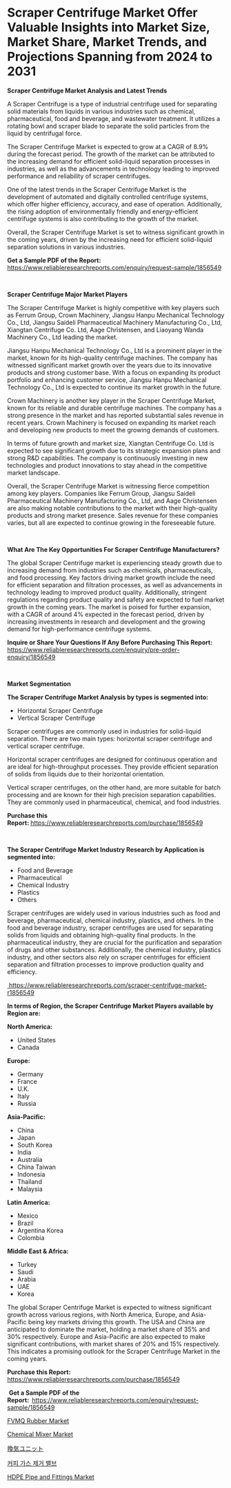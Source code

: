 <p><h1>Scraper Centrifuge Market Offer Valuable Insights into Market Size, Market Share, Market Trends, and Projections Spanning from 2024 to 2031</h1></p><p><strong>Scraper Centrifuge Market Analysis and Latest Trends</strong></p>
<p><p>A Scraper Centrifuge is a type of industrial centrifuge used for separating solid materials from liquids in various industries such as chemical, pharmaceutical, food and beverage, and wastewater treatment. It utilizes a rotating bowl and scraper blade to separate the solid particles from the liquid by centrifugal force.</p><p>The Scraper Centrifuge Market is expected to grow at a CAGR of 8.9% during the forecast period. The growth of the market can be attributed to the increasing demand for efficient solid-liquid separation processes in industries, as well as the advancements in technology leading to improved performance and reliability of scraper centrifuges.</p><p>One of the latest trends in the Scraper Centrifuge Market is the development of automated and digitally controlled centrifuge systems, which offer higher efficiency, accuracy, and ease of operation. Additionally, the rising adoption of environmentally friendly and energy-efficient centrifuge systems is also contributing to the growth of the market.</p><p>Overall, the Scraper Centrifuge Market is set to witness significant growth in the coming years, driven by the increasing need for efficient solid-liquid separation solutions in various industries.</p></p>
<p><strong>Get a Sample PDF of the Report:&nbsp;</strong> <a href="https://www.reliableresearchreports.com/enquiry/request-sample/1856549">https://www.reliableresearchreports.com/enquiry/request-sample/1856549</a></p>
<p>&nbsp;</p>
<p><strong>Scraper Centrifuge Major Market Players</strong></p>
<p><p>The Scraper Centrifuge Market is highly competitive with key players such as Ferrum Group, Crown Machinery, Jiangsu Hanpu Mechanical Technology Co., Ltd, Jiangsu Saideli Pharmaceutical Machinery Manufacturing Co., Ltd, Xiangtan Centrifuge Co. Ltd, Aage Christensen, and Liaoyang Wanda Machinery Co., Ltd leading the market.</p><p>Jiangsu Hanpu Mechanical Technology Co., Ltd is a prominent player in the market, known for its high-quality centrifuge machines. The company has witnessed significant market growth over the years due to its innovative products and strong customer base. With a focus on expanding its product portfolio and enhancing customer service, Jiangsu Hanpu Mechanical Technology Co., Ltd is expected to continue its market growth in the future.</p><p>Crown Machinery is another key player in the Scraper Centrifuge Market, known for its reliable and durable centrifuge machines. The company has a strong presence in the market and has reported substantial sales revenue in recent years. Crown Machinery is focused on expanding its market reach and developing new products to meet the growing demands of customers.</p><p>In terms of future growth and market size, Xiangtan Centrifuge Co. Ltd is expected to see significant growth due to its strategic expansion plans and strong R&D capabilities. The company is continuously investing in new technologies and product innovations to stay ahead in the competitive market landscape.</p><p>Overall, the Scraper Centrifuge Market is witnessing fierce competition among key players. Companies like Ferrum Group, Jiangsu Saideli Pharmaceutical Machinery Manufacturing Co., Ltd, and Aage Christensen are also making notable contributions to the market with their high-quality products and strong market presence. Sales revenue for these companies varies, but all are expected to continue growing in the foreseeable future.</p></p>
<p>&nbsp;</p>
<p><strong>What Are The Key Opportunities For Scraper Centrifuge Manufacturers?</strong></p>
<p><p>The global Scraper Centrifuge market is experiencing steady growth due to increasing demand from industries such as chemicals, pharmaceuticals, and food processing. Key factors driving market growth include the need for efficient separation and filtration processes, as well as advancements in technology leading to improved product quality. Additionally, stringent regulations regarding product quality and safety are expected to fuel market growth in the coming years. The market is poised for further expansion, with a CAGR of around 4% expected in the forecast period, driven by increasing investments in research and development and the growing demand for high-performance centrifuge systems.</p></p>
<p><strong>Inquire or Share Your Questions If Any Before Purchasing This Report:</strong> <a href="https://www.reliableresearchreports.com/enquiry/pre-order-enquiry/1856549">https://www.reliableresearchreports.com/enquiry/pre-order-enquiry/1856549</a></p>
<p>&nbsp;</p>
<p><strong>Market Segmentation</strong></p>
<p><strong>The Scraper Centrifuge Market Analysis by types is segmented into:</strong></p>
<p><ul><li>Horizontal Scraper Centrifuge</li><li>Vertical Scraper Centrifuge</li></ul></p>
<p><p>Scraper centrifuges are commonly used in industries for solid-liquid separation. There are two main types: horizontal scraper centrifuge and vertical scraper centrifuge. </p><p>Horizontal scraper centrifuges are designed for continuous operation and are ideal for high-throughput processes. They provide efficient separation of solids from liquids due to their horizontal orientation.</p><p>Vertical scraper centrifuges, on the other hand, are more suitable for batch processing and are known for their high precision separation capabilities. They are commonly used in pharmaceutical, chemical, and food industries.</p></p>
<p><strong>Purchase this Report:&nbsp;</strong><a href="https://www.reliableresearchreports.com/purchase/1856549">https://www.reliableresearchreports.com/purchase/1856549</a></p>
<p>&nbsp;</p>
<p><strong>The Scraper Centrifuge Market Industry Research by Application is segmented into:</strong></p>
<p><ul><li>Food and Beverage</li><li>Pharmaceutical</li><li>Chemical Industry</li><li>Plastics</li><li>Others</li></ul></p>
<p><p>Scraper centrifuges are widely used in various industries such as food and beverage, pharmaceutical, chemical industry, plastics, and others. In the food and beverage industry, scraper centrifuges are used for separating solids from liquids and obtaining high-quality final products. In the pharmaceutical industry, they are crucial for the purification and separation of drugs and other substances. Additionally, the chemical industry, plastics industry, and other sectors also rely on scraper centrifuges for efficient separation and filtration processes to improve production quality and efficiency.</p></p>
<p><a href="https://www.reliableresearchreports.com/scraper-centrifuge-market-r1856549">&nbsp;https://www.reliableresearchreports.com/scraper-centrifuge-market-r1856549</a></p>
<p><strong>In terms of Region, the Scraper Centrifuge Market Players available by Region are:</strong></p>
<p>
    <p> <strong> North America: </strong>
        <ul>
            <li>United States</li>
            <li>Canada</li>
        </ul>
        </p> 
    <p> <strong> Europe: </strong>
        <ul>
            <li>Germany</li>
            <li>France</li>
            <li>U.K.</li>
            <li>Italy</li>
            <li>Russia</li>
        </ul>
        </p> 
    <p> <strong> Asia-Pacific: </strong>
        <ul>
            <li>China</li>
            <li>Japan</li>
            <li>South Korea</li>
            <li>India</li>
            <li>Australia</li>
            <li>China Taiwan</li>
            <li>Indonesia</li>
            <li>Thailand</li>
            <li>Malaysia</li>
        </ul>
        </p> 
    <p> <strong> Latin America: </strong>
        <ul>
            <li>Mexico</li>
            <li>Brazil</li>
            <li>Argentina Korea</li>
            <li>Colombia</li>
        </ul>
        </p> 
    <p> <strong> Middle East & Africa: </strong>
        <ul>
            <li>Turkey</li>
            <li>Saudi</li>
            <li>Arabia</li>
            <li>UAE</li>
            <li>Korea</li>
        </ul>
    </p>
    </p>
<p><p>The global Scraper Centrifuge Market is expected to witness significant growth across various regions, with North America, Europe, and Asia-Pacific being key markets driving this growth. The USA and China are anticipated to dominate the market, holding a market share of 35% and 30% respectively. Europe and Asia-Pacific are also expected to make significant contributions, with market shares of 20% and 15% respectively. This indicates a promising outlook for the Scraper Centrifuge Market in the coming years.</p></p>
<p><strong>Purchase this Report: </strong><a href="https://www.reliableresearchreports.com/purchase/1856549">https://www.reliableresearchreports.com/purchase/1856549</a></p>
<p>&nbsp;<strong>Get a Sample PDF of the Report:&nbsp;&nbsp;</strong><a href="https://www.reliableresearchreports.com/enquiry/request-sample/1856549">https://www.reliableresearchreports.com/enquiry/request-sample/1856549</a></p>
<p><strong></strong></p>
<p><p><a href="https://issuu.com/reportprime-2/docs/fvmq-rubber-market-size-2030.pptx">FVMQ Rubber Market</a></p><p><a href="https://github.com/dimitrishawkinswaynenp91rgz/Market-Research-Report-List-2/blob/main/chemical-mixer-market.md">Chemical Mixer Market</a></p><p><a href="https://github.com/one-cool-chick/Market-Research-Report-List-1/blob/main/261545032405.md">換気ユニット</a></p><p><a href="https://github.com/PhilToryphy7876567/Market-Research-Report-List-1/blob/main/345283229542.md">커피 가스 제거 밸브</a></p><p><a href="https://issuu.com/reportprime-2/docs/hdpe-pipe-and-fittings-market-size-2030.pptx">HDPE Pipe and Fittings Market</a></p></p>